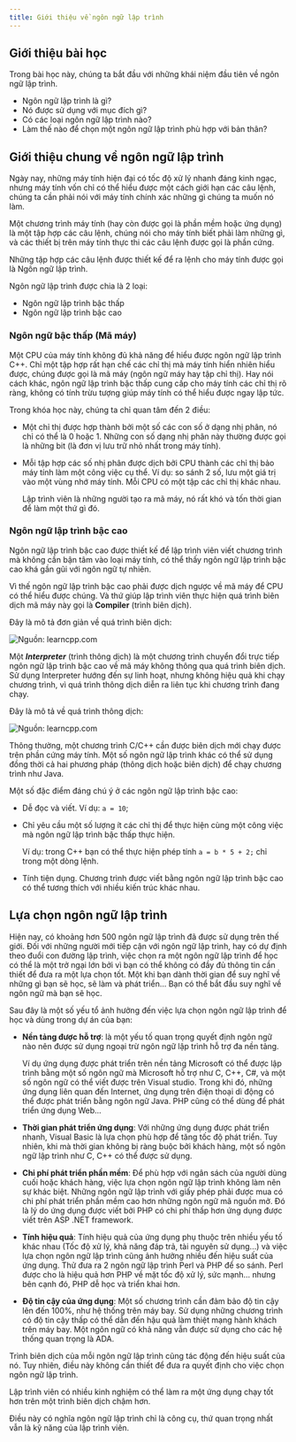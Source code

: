 ```yaml
---
title: Giới thiệu về ngôn ngữ lập trình
---
```


## Giới thiệu bài học

Trong bài học này, chúng ta bắt đầu với những khái niệm đầu tiên
về ngôn ngữ lập trình.

  - Ngôn ngữ lập trình là gì?
  - Nó được sử dụng với mục đích gì?
  - Có các loại ngôn ngữ lập trình nào?
  - Làm thế nào để chọn một ngôn ngữ lập trình phù hợp với bản thân?

## Giới thiệu chung về ngôn ngữ lập trình

Ngày nay, những máy tính hiện đại có tốc độ xử lý nhanh đáng kinh ngạc,
nhưng máy tính vốn chỉ có thể hiểu được một cách giới hạn các câu lệnh,
chúng ta cần phải nói với máy tính chính xác những gì chúng ta muốn nó làm.

Một chương trình máy tính (hay còn được gọi là phần mềm hoặc ứng dụng)
là một tập hợp các câu lệnh, chúng nói cho máy tính biết phải làm những gì,
và các thiết bị trên máy tính thực thi các câu lệnh được gọi là phần cứng.

Những tập hợp các câu lệnh được thiết kế để ra lệnh cho máy tính
được gọi là Ngôn ngữ lập trình.

Ngôn ngữ lập trình được chia là 2 loại:

  - Ngôn ngữ lập trình bậc thấp
  - Ngôn ngữ lập trình bậc cao

### Ngôn ngữ bậc thấp (Mã máy)

Một CPU của máy tính không đủ khả năng để hiểu được ngôn ngữ lập trình C++.
Chỉ một tập hợp rất hạn chế các chỉ thị mà máy tính hiển nhiên hiểu được,
chúng được gọi là mã máy (ngôn ngữ máy hay tập chỉ thị).
Hay nói cách khác, ngôn ngữ lập trình bậc thấp cung cấp cho máy tính
các chỉ thị rõ ràng, không có tính trừu tượng giúp máy tính
có thể hiểu được ngay lập tức.

Trong khóa học này, chúng ta chỉ quan tâm đến 2 điều:

  - Một chỉ thị được hợp thành bởi một số các con số ở dạng nhị phân,
    nó chỉ có thể là 0 hoặc 1. Những con số dạng nhị phân này thường được gọi là
    những bit (là đơn vị lưu trữ nhỏ nhất trong máy tính).

  - Mỗi tập hợp các số nhị phân được dịch bởi CPU thành các chỉ thị bảo
    máy tính làm một công việc cụ thể. Ví dụ: so sánh 2 số, lưu một giá trị
    vào một vùng nhớ máy tính. Mỗi CPU có một tập các chỉ thị khác nhau.

    Lập trình viên là những người tạo ra mã máy, nó rất khó và tốn thời gian
    để làm một thứ gì đó.

### Ngôn ngữ lập trình bậc cao

Ngôn ngữ lập trình bậc cao được thiết kế để lập trình viên viết chương trình
mà không cần bận tâm vào loại máy tính, có thể thấy ngôn ngữ lập trình bậc cao
khá gần gũi với ngôn ngữ tự nhiên.

Vì thế ngôn ngữ lập trình bậc cao phải được dịch ngược về mã máy
để CPU có thể hiểu được chúng.
Và thứ giúp lập trình viên thực hiện quá trình biên dịch mã máy này gọi là
**Compiler** (trình biên dịch).

Đây là mô tả đơn giản về quá trình biên dịch:

![](http://learncpp.com/images/CppTutorial/Section0/CompiledExecutable.png "Nguồn: learncpp.com")

Một ***Interpreter*** (trình thông dịch) là một chương trình chuyển đổi
trực tiếp ngôn ngữ lập trình bậc cao về mã máy không thông qua
quá trình biên dịch. Sử dụng Interpreter hướng đến sự linh hoạt,
nhưng không hiệu quả khi chạy chương trình, vì quá trình thông dịch diễn ra
liên tục khi chương trình đang chạy.

Đây là mô tả về quá trình thông dịch:

![](http://learncpp.com/images/CppTutorial/Section0/Interpreted.png "Nguồn: learncpp.com")  

Thông thường, một chương trình C/C++ cần được biên dịch mới chạy được
trên phần cứng máy tính. Một số ngôn ngữ lập trình khác có thể sử dụng
đồng thời cả hai phương pháp (thông dịch hoặc biên dịch) để chạy
chương trình như Java.

Một số đặc điểm đáng chú ý ở các ngôn ngữ lập trình bậc cao:

  - Dễ đọc và viết.
    Ví dụ: `a = 10`;

  - Chỉ yêu cầu một số lượng ít các chỉ thị để thực hiện cùng một
    công việc mà ngôn ngữ lập trình bậc thấp thực hiện.

    Ví dụ: trong C++ bạn có thể thực hiện phép tính `a = b * 5 + 2;`
    chỉ trong một dòng lệnh.

  - Tính tiện dụng.
    Chương trình được viết bằng ngôn ngữ lập trình bậc cao có thể tương thích
    với nhiều kiến trúc khác nhau.

## Lựa chọn ngôn ngữ lập trình

Hiện nay, có khoảng hơn 500 ngôn ngữ lập trình đã được sử dụng trên thế giới.
Đối với những người mới tiếp cận với ngôn ngữ lập trình, hay có dự định
theo đuổi con đường lập trình, việc chọn ra một ngôn ngữ lập trình để học
có thể là một trở ngại lớn bởi vì bạn có thể không có đầy đủ thông tin
cần thiết để đưa ra một lựa chọn tốt. Một khi bạn dành thời gian để suy nghĩ
 về những gì bạn sẽ học, sẽ làm và phát triển...
 Bạn có thể bắt đầu suy nghĩ về ngôn ngữ mà bạn sẽ học.

Sau đây là một số yếu tổ ảnh hưởng đến việc lựa chọn ngôn ngữ lập trình
để học và dùng trong dự án của bạn:

  - **Nền tảng được hỗ trợ**: là một yếu tố quan trọng quyết định ngôn ngữ nào
    nên được sử dụng ngoại trừ ngôn ngữ lập trình hỗ trợ đa nền tảng.

    Ví dụ ứng dụng được phát triển trên nền tảng Microsoft có thể
    được lập trình bằng một số ngôn ngữ mà Microsoft hỗ trợ như C, C++, C#,
    và một số ngôn ngữ có thể viết được trên Visual studio.
    Trong khi đó, những ứng dụng liên quan đến Internet,
    ứng dụng trên điện thoại di động có thể được phát triển bằng ngôn ngữ Java.
    PHP cũng có thể dùng để phát triển ứng dụng Web...

  - **Thời gian phát triển ứng dụng**:
    Với những ứng dụng được phát triển nhanh, Visual Basic là lựa chọn phù hợp
   để tăng tốc độ phát triển. Tuy nhiên, khi mà thời gian không bị ràng
   buộc bởi khách hàng, một số ngôn ngữ lập trình như
   C, C++ có thể được sử dụng.

  - **Chi phí phát triển phần mềm**: Để phù hợp với ngân sách của
  người dùng cuối hoặc khách hàng, việc lựa chọn ngôn ngữ lập trình
  không làm nên sự khác biệt. Những ngôn ngữ lập trình với giấy phép
  phải được mua có chi phí phát triển phần mềm cao hơn
  những ngôn ngữ mã nguồn mở.
  Đó là lý do ứng dụng được viết bởi PHP có chi phí thấp hơn
  ứng dụng được viết trên ASP .NET framework.

  - **Tính hiệu quả**: Tính hiệu quả của ứng dụng phụ thuộc trên nhiều yếu tố
  khác nhau (Tốc độ xử lý, khả năng đáp trả, tài nguyên sử dụng...)
  và việc lựa chọn ngôn ngữ lập trình cũng ảnh hưởng nhiều đến hiệu suất
  của ứng dụng. Thử đưa ra 2 ngôn ngữ lập  trình Perl và PHP để so sánh.
  Perl được cho là hiệu quả hơn PHP về mặt tốc độ xử lý, sức mạnh...
  nhưng bên cạnh đó, PHP dễ học và triển khai hơn.

  - **Độ tin cậy của ứng dụng**: Một số chương trình cần đảm bảo độ tin cậy
   lên đến 100%, như hệ thống trên máy bay. Sử dụng những chương trình
   có độ tin cậy thấp có thể dẫn đến hậu quả làm thiệt mạng
   hành khách trên máy bay. Một ngôn ngữ có khả năng vẫn được sử dụng cho các
   hệ thống quan trọng là ADA.

Trình biên dịch của mỗi ngôn ngữ lập trình cũng tác động đến hiệu suất của nó.
Tuy nhiên, điều này không cần thiết để đưa ra quyết định cho việc
chọn ngôn ngữ lập trình.

Lập trình viên có nhiều kinh nghiệm có thể làm ra một ứng dụng chạy tốt hơn
trên một trình biên dịch chậm hơn.

Điều này có nghĩa ngôn ngữ lập trình chỉ là công cụ,
thứ quan trọng nhất vẫn là kỹ năng của lập trình viên.
